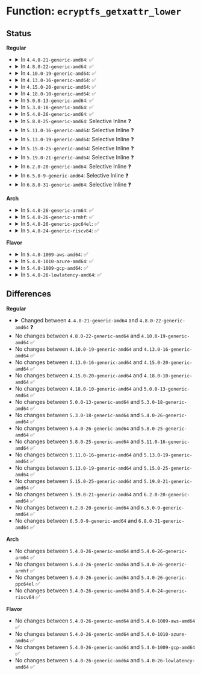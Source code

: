 # Function: <code>ecryptfs_getxattr_lower</code>

## Status
<b>Regular</b>
<ul>
<li>
<details>
<summary>In <code>4.4.0-21-generic-amd64</code>: ✅</summary>

```c
ssize_t ecryptfs_getxattr_lower(struct dentry * lower_dentry, const char * name, void * value, size_t size)
```

```json
{
  "name": "ecryptfs_getxattr_lower",
  "collision_type": "Unique Global",
  "inline_type": "No",
  "funcs": [
    {
      "addr": 18446744071582003136,
      "name": "ecryptfs_getxattr_lower",
      "external": true,
      "loc": "fs/ecryptfs/inode.c:1036",
      "file": "fs/ecryptfs/inode.c",
      "inline": "seen, unknown",
      "caller_inline": [],
      "caller_func": [
        "fs/ecryptfs/inode.c:ecryptfs_getxattr",
        "fs/ecryptfs/crypto.c:ecryptfs_read_xattr_region",
        "fs/ecryptfs/crypto.c:ecryptfs_read_and_validate_xattr_region"
      ]
    }
  ],
  "symbols": [
    {
      "addr": 18446744071582003136,
      "name": "ecryptfs_getxattr_lower",
      "section": ".text",
      "bind": "STB_GLOBAL",
      "size": 123
    }
  ]
}
```
</details>
</li>
<li>
<details>
<summary>In <code>4.8.0-22-generic-amd64</code>: ✅</summary>

```c
ssize_t ecryptfs_getxattr_lower(struct dentry * lower_dentry, struct inode * lower_inode, const char * name, void * value, size_t size)
```

```json
{
  "name": "ecryptfs_getxattr_lower",
  "collision_type": "Unique Global",
  "inline_type": "No",
  "funcs": [
    {
      "addr": 18446744071582215984,
      "name": "ecryptfs_getxattr_lower",
      "external": true,
      "loc": "fs/ecryptfs/inode.c:1025",
      "file": "fs/ecryptfs/inode.c",
      "inline": "seen, unknown",
      "caller_inline": [],
      "caller_func": [
        "fs/ecryptfs/inode.c:ecryptfs_getxattr",
        "fs/ecryptfs/crypto.c:ecryptfs_read_and_validate_xattr_region",
        "fs/ecryptfs/crypto.c:ecryptfs_read_xattr_region"
      ]
    }
  ],
  "symbols": [
    {
      "addr": 18446744071582215984,
      "name": "ecryptfs_getxattr_lower",
      "section": ".text",
      "bind": "STB_GLOBAL",
      "size": 130
    }
  ]
}
```
</details>
</li>
<li>
<details>
<summary>In <code>4.10.0-19-generic-amd64</code>: ✅</summary>

```c
ssize_t ecryptfs_getxattr_lower(struct dentry * lower_dentry, struct inode * lower_inode, const char * name, void * value, size_t size)
```

```json
{
  "name": "ecryptfs_getxattr_lower",
  "collision_type": "Unique Global",
  "inline_type": "No",
  "funcs": [
    {
      "addr": 18446744071582305536,
      "name": "ecryptfs_getxattr_lower",
      "external": true,
      "loc": "fs/ecryptfs/inode.c:1023",
      "file": "fs/ecryptfs/inode.c",
      "inline": "seen, unknown",
      "caller_inline": [],
      "caller_func": [
        "fs/ecryptfs/inode.c:ecryptfs_xattr_get",
        "fs/ecryptfs/crypto.c:ecryptfs_read_and_validate_xattr_region",
        "fs/ecryptfs/crypto.c:ecryptfs_read_xattr_region"
      ]
    }
  ],
  "symbols": [
    {
      "addr": 18446744071582305536,
      "name": "ecryptfs_getxattr_lower",
      "section": ".text",
      "bind": "STB_GLOBAL",
      "size": 117
    }
  ]
}
```
</details>
</li>
<li>
<details>
<summary>In <code>4.13.0-16-generic-amd64</code>: ✅</summary>

```c
ssize_t ecryptfs_getxattr_lower(struct dentry * lower_dentry, struct inode * lower_inode, const char * name, void * value, size_t size)
```

```json
{
  "name": "ecryptfs_getxattr_lower",
  "collision_type": "Unique Global",
  "inline_type": "No",
  "funcs": [
    {
      "addr": 18446744071582390400,
      "name": "ecryptfs_getxattr_lower",
      "external": true,
      "loc": "fs/ecryptfs/inode.c:1026",
      "file": "fs/ecryptfs/inode.c",
      "inline": "seen, unknown",
      "caller_inline": [],
      "caller_func": [
        "fs/ecryptfs/inode.c:ecryptfs_xattr_get",
        "fs/ecryptfs/crypto.c:ecryptfs_read_and_validate_xattr_region",
        "fs/ecryptfs/crypto.c:ecryptfs_read_xattr_region"
      ]
    }
  ],
  "symbols": [
    {
      "addr": 18446744071582390400,
      "name": "ecryptfs_getxattr_lower",
      "section": ".text",
      "bind": "STB_GLOBAL",
      "size": 117
    }
  ]
}
```
</details>
</li>
<li>
<details>
<summary>In <code>4.15.0-20-generic-amd64</code>: ✅</summary>

```c
ssize_t ecryptfs_getxattr_lower(struct dentry * lower_dentry, struct inode * lower_inode, const char * name, void * value, size_t size)
```

```json
{
  "name": "ecryptfs_getxattr_lower",
  "collision_type": "Unique Global",
  "inline_type": "No",
  "funcs": [
    {
      "addr": 18446744071582541136,
      "name": "ecryptfs_getxattr_lower",
      "external": true,
      "loc": "fs/ecryptfs/inode.c:1022",
      "file": "fs/ecryptfs/inode.c",
      "inline": "seen, unknown",
      "caller_inline": [],
      "caller_func": [
        "fs/ecryptfs/inode.c:ecryptfs_xattr_get",
        "fs/ecryptfs/crypto.c:ecryptfs_read_and_validate_xattr_region",
        "fs/ecryptfs/crypto.c:ecryptfs_read_xattr_region"
      ]
    }
  ],
  "symbols": [
    {
      "addr": 18446744071582541136,
      "name": "ecryptfs_getxattr_lower",
      "section": ".text",
      "bind": "STB_GLOBAL",
      "size": 117
    }
  ]
}
```
</details>
</li>
<li>
<details>
<summary>In <code>4.18.0-10-generic-amd64</code>: ✅</summary>

```c
ssize_t ecryptfs_getxattr_lower(struct dentry * lower_dentry, struct inode * lower_inode, const char * name, void * value, size_t size)
```

```json
{
  "name": "ecryptfs_getxattr_lower",
  "collision_type": "Unique Global",
  "inline_type": "No",
  "funcs": [
    {
      "addr": 18446744071582732832,
      "name": "ecryptfs_getxattr_lower",
      "external": true,
      "loc": "fs/ecryptfs/inode.c:1020",
      "file": "fs/ecryptfs/inode.c",
      "inline": "seen, unknown",
      "caller_inline": [],
      "caller_func": [
        "fs/ecryptfs/inode.c:ecryptfs_xattr_get",
        "fs/ecryptfs/crypto.c:ecryptfs_read_and_validate_xattr_region",
        "fs/ecryptfs/crypto.c:ecryptfs_read_xattr_region"
      ]
    }
  ],
  "symbols": [
    {
      "addr": 18446744071582732832,
      "name": "ecryptfs_getxattr_lower",
      "section": ".text",
      "bind": "STB_GLOBAL",
      "size": 117
    }
  ]
}
```
</details>
</li>
<li>
<details>
<summary>In <code>5.0.0-13-generic-amd64</code>: ✅</summary>

```c
ssize_t ecryptfs_getxattr_lower(struct dentry * lower_dentry, struct inode * lower_inode, const char * name, void * value, size_t size)
```

```json
{
  "name": "ecryptfs_getxattr_lower",
  "collision_type": "Unique Global",
  "inline_type": "No",
  "funcs": [
    {
      "addr": 18446744071582836544,
      "name": "ecryptfs_getxattr_lower",
      "external": true,
      "loc": "fs/ecryptfs/inode.c:1025",
      "file": "fs/ecryptfs/inode.c",
      "inline": "seen, unknown",
      "caller_inline": [],
      "caller_func": [
        "fs/ecryptfs/inode.c:ecryptfs_xattr_get",
        "fs/ecryptfs/crypto.c:ecryptfs_read_and_validate_xattr_region",
        "fs/ecryptfs/crypto.c:ecryptfs_read_xattr_region"
      ]
    }
  ],
  "symbols": [
    {
      "addr": 18446744071582836544,
      "name": "ecryptfs_getxattr_lower",
      "section": ".text",
      "bind": "STB_GLOBAL",
      "size": 117
    }
  ]
}
```
</details>
</li>
<li>
<details>
<summary>In <code>5.3.0-18-generic-amd64</code>: ✅</summary>

```c
ssize_t ecryptfs_getxattr_lower(struct dentry * lower_dentry, struct inode * lower_inode, const char * name, void * value, size_t size)
```

```json
{
  "name": "ecryptfs_getxattr_lower",
  "collision_type": "Unique Global",
  "inline_type": "No",
  "funcs": [
    {
      "addr": 18446744071583011472,
      "name": "ecryptfs_getxattr_lower",
      "external": true,
      "loc": "fs/ecryptfs/inode.c:1011",
      "file": "fs/ecryptfs/inode.c",
      "inline": "seen, unknown",
      "caller_inline": [],
      "caller_func": [
        "fs/ecryptfs/inode.c:ecryptfs_xattr_get",
        "fs/ecryptfs/crypto.c:ecryptfs_read_and_validate_xattr_region",
        "fs/ecryptfs/crypto.c:ecryptfs_read_xattr_region"
      ]
    }
  ],
  "symbols": [
    {
      "addr": 18446744071583011472,
      "name": "ecryptfs_getxattr_lower",
      "section": ".text",
      "bind": "STB_GLOBAL",
      "size": 123
    }
  ]
}
```
</details>
</li>
<li>
<details>
<summary>In <code>5.4.0-26-generic-amd64</code>: ✅</summary>

```c
ssize_t ecryptfs_getxattr_lower(struct dentry * lower_dentry, struct inode * lower_inode, const char * name, void * value, size_t size)
```

```json
{
  "name": "ecryptfs_getxattr_lower",
  "collision_type": "Unique Global",
  "inline_type": "No",
  "funcs": [
    {
      "addr": 18446744071583117552,
      "name": "ecryptfs_getxattr_lower",
      "external": true,
      "loc": "fs/ecryptfs/inode.c:1033",
      "file": "fs/ecryptfs/inode.c",
      "inline": "seen, unknown",
      "caller_inline": [],
      "caller_func": [
        "fs/ecryptfs/inode.c:ecryptfs_xattr_get",
        "fs/ecryptfs/crypto.c:ecryptfs_read_and_validate_xattr_region",
        "fs/ecryptfs/crypto.c:ecryptfs_read_xattr_region"
      ]
    }
  ],
  "symbols": [
    {
      "addr": 18446744071583117552,
      "name": "ecryptfs_getxattr_lower",
      "section": ".text",
      "bind": "STB_GLOBAL",
      "size": 123
    }
  ]
}
```
</details>
</li>
<li>
<details>
<summary>In <code>5.8.0-25-generic-amd64</code>: Selective Inline ❓</summary>

```c
ssize_t ecryptfs_getxattr_lower(struct dentry * lower_dentry, struct inode * lower_inode, const char * name, void * value, size_t size)
```

```json
{
  "name": "ecryptfs_getxattr_lower",
  "collision_type": "Unique Global",
  "inline_type": "Selective",
  "funcs": [
    {
      "addr": 18446744071583432931,
      "name": "ecryptfs_getxattr_lower",
      "external": true,
      "loc": "fs/ecryptfs/inode.c:1033",
      "file": "fs/ecryptfs/inode.c",
      "inline": "not declared, inlined",
      "caller_inline": [
        "fs/ecryptfs/inode.c:ecryptfs_xattr_get"
      ],
      "caller_func": [
        "fs/ecryptfs/crypto.c:ecryptfs_read_metadata",
        "fs/ecryptfs/crypto.c:ecryptfs_read_and_validate_xattr_region"
      ]
    }
  ],
  "symbols": [
    {
      "addr": 18446744071583437552,
      "name": "ecryptfs_getxattr_lower",
      "section": ".text",
      "bind": "STB_GLOBAL",
      "size": 123
    }
  ]
}
```
</details>
</li>
<li>
<details>
<summary>In <code>5.11.0-16-generic-amd64</code>: Selective Inline ❓</summary>

```c
ssize_t ecryptfs_getxattr_lower(struct dentry * lower_dentry, struct inode * lower_inode, const char * name, void * value, size_t size)
```

```json
{
  "name": "ecryptfs_getxattr_lower",
  "collision_type": "Unique Global",
  "inline_type": "Selective",
  "funcs": [
    {
      "addr": 18446744071583546627,
      "name": "ecryptfs_getxattr_lower",
      "external": true,
      "loc": "fs/ecryptfs/inode.c:1037",
      "file": "fs/ecryptfs/inode.c",
      "inline": "not declared, inlined",
      "caller_inline": [
        "fs/ecryptfs/inode.c:ecryptfs_xattr_get"
      ],
      "caller_func": [
        "fs/ecryptfs/crypto.c:ecryptfs_read_metadata",
        "fs/ecryptfs/crypto.c:ecryptfs_read_and_validate_xattr_region"
      ]
    }
  ],
  "symbols": [
    {
      "addr": 18446744071583551296,
      "name": "ecryptfs_getxattr_lower",
      "section": ".text",
      "bind": "STB_GLOBAL",
      "size": 123
    }
  ]
}
```
</details>
</li>
<li>
<details>
<summary>In <code>5.13.0-19-generic-amd64</code>: Selective Inline ❓</summary>

```c
ssize_t ecryptfs_getxattr_lower(struct dentry * lower_dentry, struct inode * lower_inode, const char * name, void * value, size_t size)
```

```json
{
  "name": "ecryptfs_getxattr_lower",
  "collision_type": "Unique Global",
  "inline_type": "Selective",
  "funcs": [
    {
      "addr": 18446744071583569299,
      "name": "ecryptfs_getxattr_lower",
      "external": true,
      "loc": "fs/ecryptfs/inode.c:1043",
      "file": "fs/ecryptfs/inode.c",
      "inline": "not declared, inlined",
      "caller_inline": [
        "fs/ecryptfs/inode.c:ecryptfs_xattr_get"
      ],
      "caller_func": [
        "fs/ecryptfs/crypto.c:ecryptfs_read_metadata",
        "fs/ecryptfs/crypto.c:ecryptfs_read_and_validate_xattr_region"
      ]
    }
  ],
  "symbols": [
    {
      "addr": 18446744071583574736,
      "name": "ecryptfs_getxattr_lower",
      "section": ".text",
      "bind": "STB_GLOBAL",
      "size": 120
    }
  ]
}
```
</details>
</li>
<li>
<details>
<summary>In <code>5.15.0-25-generic-amd64</code>: Selective Inline ❓</summary>

```c
ssize_t ecryptfs_getxattr_lower(struct dentry * lower_dentry, struct inode * lower_inode, const char * name, void * value, size_t size)
```

```json
{
  "name": "ecryptfs_getxattr_lower",
  "collision_type": "Unique Global",
  "inline_type": "Selective",
  "funcs": [
    {
      "addr": 18446744071583929171,
      "name": "ecryptfs_getxattr_lower",
      "external": true,
      "loc": "fs/ecryptfs/inode.c:1043",
      "file": "fs/ecryptfs/inode.c",
      "inline": "not declared, inlined",
      "caller_inline": [
        "fs/ecryptfs/inode.c:ecryptfs_xattr_get"
      ],
      "caller_func": [
        "fs/ecryptfs/crypto.c:ecryptfs_read_metadata",
        "fs/ecryptfs/crypto.c:ecryptfs_read_and_validate_xattr_region"
      ]
    }
  ],
  "symbols": [
    {
      "addr": 18446744071583933008,
      "name": "ecryptfs_getxattr_lower",
      "section": ".text",
      "bind": "STB_GLOBAL",
      "size": 120
    }
  ]
}
```
</details>
</li>
<li>
<details>
<summary>In <code>5.19.0-21-generic-amd64</code>: Selective Inline ❓</summary>

```c
ssize_t ecryptfs_getxattr_lower(struct dentry * lower_dentry, struct inode * lower_inode, const char * name, void * value, size_t size)
```

```json
{
  "name": "ecryptfs_getxattr_lower",
  "collision_type": "Unique Global",
  "inline_type": "Selective",
  "funcs": [
    {
      "addr": 18446744071584508771,
      "name": "ecryptfs_getxattr_lower",
      "external": true,
      "loc": "fs/ecryptfs/inode.c:1043",
      "file": "fs/ecryptfs/inode.c",
      "inline": "not declared, inlined",
      "caller_inline": [
        "fs/ecryptfs/inode.c:ecryptfs_xattr_get"
      ],
      "caller_func": [
        "fs/ecryptfs/crypto.c:ecryptfs_read_metadata",
        "fs/ecryptfs/crypto.c:ecryptfs_read_and_validate_xattr_region"
      ]
    }
  ],
  "symbols": [
    {
      "addr": 18446744071584512848,
      "name": "ecryptfs_getxattr_lower",
      "section": ".text",
      "bind": "STB_GLOBAL",
      "size": 156
    }
  ]
}
```
</details>
</li>
<li>
<details>
<summary>In <code>6.2.0-20-generic-amd64</code>: Selective Inline ❓</summary>

```c
ssize_t ecryptfs_getxattr_lower(struct dentry * lower_dentry, struct inode * lower_inode, const char * name, void * value, size_t size)
```

```json
{
  "name": "ecryptfs_getxattr_lower",
  "collision_type": "Unique Global",
  "inline_type": "Selective",
  "funcs": [
    {
      "addr": 18446744071585177907,
      "name": "ecryptfs_getxattr_lower",
      "external": true,
      "loc": "fs/ecryptfs/inode.c:1045",
      "file": "fs/ecryptfs/inode.c",
      "inline": "not declared, inlined",
      "caller_inline": [
        "fs/ecryptfs/inode.c:ecryptfs_xattr_get"
      ],
      "caller_func": [
        "fs/ecryptfs/crypto.c:ecryptfs_read_metadata",
        "fs/ecryptfs/crypto.c:ecryptfs_read_and_validate_xattr_region"
      ]
    }
  ],
  "symbols": [
    {
      "addr": 18446744071585182384,
      "name": "ecryptfs_getxattr_lower",
      "section": ".text",
      "bind": "STB_GLOBAL",
      "size": 156
    }
  ]
}
```
</details>
</li>
<li>
<details>
<summary>In <code>6.5.0-9-generic-amd64</code>: Selective Inline ❓</summary>

```c
ssize_t ecryptfs_getxattr_lower(struct dentry * lower_dentry, struct inode * lower_inode, const char * name, void * value, size_t size)
```

```json
{
  "name": "ecryptfs_getxattr_lower",
  "collision_type": "Unique Global",
  "inline_type": "Selective",
  "funcs": [
    {
      "addr": 18446744071585406963,
      "name": "ecryptfs_getxattr_lower",
      "external": true,
      "loc": "fs/ecryptfs/inode.c:1045",
      "file": "fs/ecryptfs/inode.c",
      "inline": "not declared, inlined",
      "caller_inline": [
        "fs/ecryptfs/inode.c:ecryptfs_xattr_get"
      ],
      "caller_func": [
        "fs/ecryptfs/crypto.c:ecryptfs_read_metadata",
        "fs/ecryptfs/crypto.c:ecryptfs_read_and_validate_xattr_region"
      ]
    }
  ],
  "symbols": [
    {
      "addr": 18446744071585411440,
      "name": "ecryptfs_getxattr_lower",
      "section": ".text",
      "bind": "STB_GLOBAL",
      "size": 156
    }
  ]
}
```
</details>
</li>
<li>
<details>
<summary>In <code>6.8.0-31-generic-amd64</code>: Selective Inline ❓</summary>

```c
ssize_t ecryptfs_getxattr_lower(struct dentry * lower_dentry, struct inode * lower_inode, const char * name, void * value, size_t size)
```

```json
{
  "name": "ecryptfs_getxattr_lower",
  "collision_type": "Unique Global",
  "inline_type": "Selective",
  "funcs": [
    {
      "addr": 18446744071585642003,
      "name": "ecryptfs_getxattr_lower",
      "external": true,
      "loc": "fs/ecryptfs/inode.c:1064",
      "file": "fs/ecryptfs/inode.c",
      "inline": "not declared, inlined",
      "caller_inline": [
        "fs/ecryptfs/inode.c:ecryptfs_xattr_get"
      ],
      "caller_func": [
        "fs/ecryptfs/crypto.c:ecryptfs_read_metadata",
        "fs/ecryptfs/crypto.c:ecryptfs_read_and_validate_xattr_region"
      ]
    }
  ],
  "symbols": [
    {
      "addr": 18446744071585646336,
      "name": "ecryptfs_getxattr_lower",
      "section": ".text",
      "bind": "STB_GLOBAL",
      "size": 156
    }
  ]
}
```
</details>
</li>
</ul>
<b>Arch</b>
<ul>
<li>
<details>
<summary>In <code>5.4.0-26-generic-arm64</code>: ✅</summary>

```c
ssize_t ecryptfs_getxattr_lower(struct dentry * lower_dentry, struct inode * lower_inode, const char * name, void * value, size_t size)
```

```json
{
  "name": "ecryptfs_getxattr_lower",
  "collision_type": "Unique Global",
  "inline_type": "No",
  "funcs": [
    {
      "addr": 18446603336494826920,
      "name": "ecryptfs_getxattr_lower",
      "external": true,
      "loc": "fs/ecryptfs/inode.c:1033",
      "file": "fs/ecryptfs/inode.c",
      "inline": "seen, unknown",
      "caller_inline": [],
      "caller_func": [
        "fs/ecryptfs/inode.c:ecryptfs_xattr_get",
        "fs/ecryptfs/crypto.c:ecryptfs_read_and_validate_xattr_region",
        "fs/ecryptfs/crypto.c:ecryptfs_read_xattr_region"
      ]
    }
  ],
  "symbols": [
    {
      "addr": 18446603336494826920,
      "name": "ecryptfs_getxattr_lower",
      "section": ".text",
      "bind": "STB_GLOBAL",
      "size": 132
    }
  ]
}
```
</details>
</li>
<li>
<details>
<summary>In <code>5.4.0-26-generic-armhf</code>: ✅</summary>

```c
ssize_t ecryptfs_getxattr_lower(struct dentry * lower_dentry, struct inode * lower_inode, const char * name, void * value, size_t size)
```

```json
{
  "name": "ecryptfs_getxattr_lower",
  "collision_type": "Unique Global",
  "inline_type": "No",
  "funcs": [
    {
      "addr": 3228245924,
      "name": "ecryptfs_getxattr_lower",
      "external": true,
      "loc": "fs/ecryptfs/inode.c:1033",
      "file": "fs/ecryptfs/inode.c",
      "inline": "seen, unknown",
      "caller_inline": [],
      "caller_func": [
        "fs/ecryptfs/inode.c:ecryptfs_xattr_get",
        "fs/ecryptfs/crypto.c:ecryptfs_read_and_validate_xattr_region",
        "fs/ecryptfs/crypto.c:ecryptfs_read_xattr_region"
      ]
    }
  ],
  "symbols": [
    {
      "addr": 3228245924,
      "name": "ecryptfs_getxattr_lower",
      "section": ".text",
      "bind": "STB_GLOBAL",
      "size": 124
    }
  ]
}
```
</details>
</li>
<li>
<details>
<summary>In <code>5.4.0-26-generic-ppc64el</code>: ✅</summary>

```c
ssize_t ecryptfs_getxattr_lower(struct dentry * lower_dentry, struct inode * lower_inode, const char * name, void * value, size_t size)
```

```json
{
  "name": "ecryptfs_getxattr_lower",
  "collision_type": "Unique Global",
  "inline_type": "No",
  "funcs": [
    {
      "addr": 13835058055288671520,
      "name": "ecryptfs_getxattr_lower",
      "external": true,
      "loc": "fs/ecryptfs/inode.c:1033",
      "file": "fs/ecryptfs/inode.c",
      "inline": "seen, unknown",
      "caller_inline": [],
      "caller_func": [
        "fs/ecryptfs/inode.c:ecryptfs_xattr_get",
        "fs/ecryptfs/crypto.c:ecryptfs_read_and_validate_xattr_region",
        "fs/ecryptfs/crypto.c:ecryptfs_read_xattr_region"
      ]
    }
  ],
  "symbols": [
    {
      "addr": 13835058055288671520,
      "name": "ecryptfs_getxattr_lower",
      "section": ".text",
      "bind": "STB_GLOBAL",
      "size": 176
    }
  ]
}
```
</details>
</li>
<li>
<details>
<summary>In <code>5.4.0-24-generic-riscv64</code>: ✅</summary>

```c
ssize_t ecryptfs_getxattr_lower(struct dentry * lower_dentry, struct inode * lower_inode, const char * name, void * value, size_t size)
```

```json
{
  "name": "ecryptfs_getxattr_lower",
  "collision_type": "Unique Global",
  "inline_type": "No",
  "funcs": [
    {
      "addr": 18446743936274151584,
      "name": "ecryptfs_getxattr_lower",
      "external": true,
      "loc": "fs/ecryptfs/inode.c:1033",
      "file": "fs/ecryptfs/inode.c",
      "inline": "seen, unknown",
      "caller_inline": [],
      "caller_func": [
        "fs/ecryptfs/inode.c:ecryptfs_xattr_get",
        "fs/ecryptfs/crypto.c:ecryptfs_read_and_validate_xattr_region",
        "fs/ecryptfs/crypto.c:ecryptfs_read_xattr_region"
      ]
    }
  ],
  "symbols": [
    {
      "addr": 18446743936274151584,
      "name": "ecryptfs_getxattr_lower",
      "section": ".text",
      "bind": "STB_GLOBAL",
      "size": 120
    }
  ]
}
```
</details>
</li>
</ul>
<b>Flavor</b>
<ul>
<li>
<details>
<summary>In <code>5.4.0-1009-aws-amd64</code>: ✅</summary>

```c
ssize_t ecryptfs_getxattr_lower(struct dentry * lower_dentry, struct inode * lower_inode, const char * name, void * value, size_t size)
```

```json
{
  "name": "ecryptfs_getxattr_lower",
  "collision_type": "Unique Global",
  "inline_type": "No",
  "funcs": [
    {
      "addr": 18446744071583086288,
      "name": "ecryptfs_getxattr_lower",
      "external": true,
      "loc": "fs/ecryptfs/inode.c:1033",
      "file": "fs/ecryptfs/inode.c",
      "inline": "seen, unknown",
      "caller_inline": [],
      "caller_func": [
        "fs/ecryptfs/inode.c:ecryptfs_xattr_get",
        "fs/ecryptfs/crypto.c:ecryptfs_read_and_validate_xattr_region",
        "fs/ecryptfs/crypto.c:ecryptfs_read_xattr_region"
      ]
    }
  ],
  "symbols": [
    {
      "addr": 18446744071583086288,
      "name": "ecryptfs_getxattr_lower",
      "section": ".text",
      "bind": "STB_GLOBAL",
      "size": 123
    }
  ]
}
```
</details>
</li>
<li>
<details>
<summary>In <code>5.4.0-1010-azure-amd64</code>: ✅</summary>

```c
ssize_t ecryptfs_getxattr_lower(struct dentry * lower_dentry, struct inode * lower_inode, const char * name, void * value, size_t size)
```

```json
{
  "name": "ecryptfs_getxattr_lower",
  "collision_type": "Unique Global",
  "inline_type": "No",
  "funcs": [
    {
      "addr": 18446744071583023440,
      "name": "ecryptfs_getxattr_lower",
      "external": true,
      "loc": "fs/ecryptfs/inode.c:1033",
      "file": "fs/ecryptfs/inode.c",
      "inline": "seen, unknown",
      "caller_inline": [],
      "caller_func": [
        "fs/ecryptfs/inode.c:ecryptfs_xattr_get",
        "fs/ecryptfs/crypto.c:ecryptfs_read_and_validate_xattr_region",
        "fs/ecryptfs/crypto.c:ecryptfs_read_xattr_region"
      ]
    }
  ],
  "symbols": [
    {
      "addr": 18446744071583023440,
      "name": "ecryptfs_getxattr_lower",
      "section": ".text",
      "bind": "STB_GLOBAL",
      "size": 123
    }
  ]
}
```
</details>
</li>
<li>
<details>
<summary>In <code>5.4.0-1009-gcp-amd64</code>: ✅</summary>

```c
ssize_t ecryptfs_getxattr_lower(struct dentry * lower_dentry, struct inode * lower_inode, const char * name, void * value, size_t size)
```

```json
{
  "name": "ecryptfs_getxattr_lower",
  "collision_type": "Unique Global",
  "inline_type": "No",
  "funcs": [
    {
      "addr": 18446744071583074896,
      "name": "ecryptfs_getxattr_lower",
      "external": true,
      "loc": "fs/ecryptfs/inode.c:1033",
      "file": "fs/ecryptfs/inode.c",
      "inline": "seen, unknown",
      "caller_inline": [],
      "caller_func": [
        "fs/ecryptfs/inode.c:ecryptfs_xattr_get",
        "fs/ecryptfs/crypto.c:ecryptfs_read_and_validate_xattr_region",
        "fs/ecryptfs/crypto.c:ecryptfs_read_xattr_region"
      ]
    }
  ],
  "symbols": [
    {
      "addr": 18446744071583074896,
      "name": "ecryptfs_getxattr_lower",
      "section": ".text",
      "bind": "STB_GLOBAL",
      "size": 123
    }
  ]
}
```
</details>
</li>
<li>
<details>
<summary>In <code>5.4.0-26-lowlatency-amd64</code>: ✅</summary>

```c
ssize_t ecryptfs_getxattr_lower(struct dentry * lower_dentry, struct inode * lower_inode, const char * name, void * value, size_t size)
```

```json
{
  "name": "ecryptfs_getxattr_lower",
  "collision_type": "Unique Global",
  "inline_type": "No",
  "funcs": [
    {
      "addr": 18446744071583164176,
      "name": "ecryptfs_getxattr_lower",
      "external": true,
      "loc": "fs/ecryptfs/inode.c:1033",
      "file": "fs/ecryptfs/inode.c",
      "inline": "seen, unknown",
      "caller_inline": [],
      "caller_func": [
        "fs/ecryptfs/inode.c:ecryptfs_xattr_get",
        "fs/ecryptfs/crypto.c:ecryptfs_read_and_validate_xattr_region",
        "fs/ecryptfs/crypto.c:ecryptfs_read_xattr_region"
      ]
    }
  ],
  "symbols": [
    {
      "addr": 18446744071583164176,
      "name": "ecryptfs_getxattr_lower",
      "section": ".text",
      "bind": "STB_GLOBAL",
      "size": 123
    }
  ]
}
```
</details>
</li>
</ul>

## Differences
<b>Regular</b>
<ul>
<li>
<details>
<summary>Changed between <code>4.4.0-21-generic-amd64</code> and <code>4.8.0-22-generic-amd64</code> ❓</summary>
<ul>
<li>
<b>Param added. </b>
<code>struct inode * lower_inode</code>
</li>
<li>
<b>Param reordered. </b>
<code>lower_dentry, name, value, size</code> ➡️ <code>lower_dentry, lower_inode, name, value, size</code>
</li>
</ul>
</details>
</li>
<li>
No changes between <code>4.8.0-22-generic-amd64</code> and <code>4.10.0-19-generic-amd64</code> ✅
</li>
<li>
No changes between <code>4.10.0-19-generic-amd64</code> and <code>4.13.0-16-generic-amd64</code> ✅
</li>
<li>
No changes between <code>4.13.0-16-generic-amd64</code> and <code>4.15.0-20-generic-amd64</code> ✅
</li>
<li>
No changes between <code>4.15.0-20-generic-amd64</code> and <code>4.18.0-10-generic-amd64</code> ✅
</li>
<li>
No changes between <code>4.18.0-10-generic-amd64</code> and <code>5.0.0-13-generic-amd64</code> ✅
</li>
<li>
No changes between <code>5.0.0-13-generic-amd64</code> and <code>5.3.0-18-generic-amd64</code> ✅
</li>
<li>
No changes between <code>5.3.0-18-generic-amd64</code> and <code>5.4.0-26-generic-amd64</code> ✅
</li>
<li>
No changes between <code>5.4.0-26-generic-amd64</code> and <code>5.8.0-25-generic-amd64</code> ✅
</li>
<li>
No changes between <code>5.8.0-25-generic-amd64</code> and <code>5.11.0-16-generic-amd64</code> ✅
</li>
<li>
No changes between <code>5.11.0-16-generic-amd64</code> and <code>5.13.0-19-generic-amd64</code> ✅
</li>
<li>
No changes between <code>5.13.0-19-generic-amd64</code> and <code>5.15.0-25-generic-amd64</code> ✅
</li>
<li>
No changes between <code>5.15.0-25-generic-amd64</code> and <code>5.19.0-21-generic-amd64</code> ✅
</li>
<li>
No changes between <code>5.19.0-21-generic-amd64</code> and <code>6.2.0-20-generic-amd64</code> ✅
</li>
<li>
No changes between <code>6.2.0-20-generic-amd64</code> and <code>6.5.0-9-generic-amd64</code> ✅
</li>
<li>
No changes between <code>6.5.0-9-generic-amd64</code> and <code>6.8.0-31-generic-amd64</code> ✅
</li>
</ul>
<b>Arch</b>
<ul>
<li>
No changes between <code>5.4.0-26-generic-amd64</code> and <code>5.4.0-26-generic-arm64</code> ✅
</li>
<li>
No changes between <code>5.4.0-26-generic-amd64</code> and <code>5.4.0-26-generic-armhf</code> ✅
</li>
<li>
No changes between <code>5.4.0-26-generic-amd64</code> and <code>5.4.0-26-generic-ppc64el</code> ✅
</li>
<li>
No changes between <code>5.4.0-26-generic-amd64</code> and <code>5.4.0-24-generic-riscv64</code> ✅
</li>
</ul>
<b>Flavor</b>
<ul>
<li>
No changes between <code>5.4.0-26-generic-amd64</code> and <code>5.4.0-1009-aws-amd64</code> ✅
</li>
<li>
No changes between <code>5.4.0-26-generic-amd64</code> and <code>5.4.0-1010-azure-amd64</code> ✅
</li>
<li>
No changes between <code>5.4.0-26-generic-amd64</code> and <code>5.4.0-1009-gcp-amd64</code> ✅
</li>
<li>
No changes between <code>5.4.0-26-generic-amd64</code> and <code>5.4.0-26-lowlatency-amd64</code> ✅
</li>
</ul>
